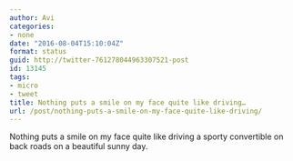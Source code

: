 ```yaml
---
author: Avi
categories:
- none
date: "2016-08-04T15:10:04Z"
format: status
guid: http://twitter-761278044963307521-post
id: 13145
tags:
- micro
- tweet
title: Nothing puts a smile on my face quite like driving…
url: /post/nothing-puts-a-smile-on-my-face-quite-like-driving/
---
```

Nothing puts a smile on my face quite like driving a sporty convertible on back roads on a beautiful sunny day.